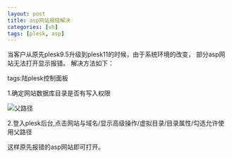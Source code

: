 ```yaml
---
layout: post
title: asp网站报错解决
categories: [vh]
tags: [plesk, asp]
---
```

当客户从原先plesk9.5升级到plesk11的时候，由于系统环境的改变， 部分asp网站无法打开显示报错。 解决方法如下：

tags:陆plesk控制面板

 1.确定网站数据库目录是否有写入权限

![父路径](http://voga.emagineconcept.com/caicai/plesk11/fulujing5.jpg)

 2.登入plesk后台,点击网站与域名/显示高级操作/虚拟目录/目录属性/勾选允许使用父路径


这样原先报错的asp网站即可打开。